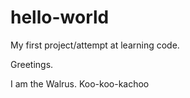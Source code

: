 # hello-world
My first project/attempt at learning code.

Greetings.

I am the Walrus.
Koo-koo-kachoo
